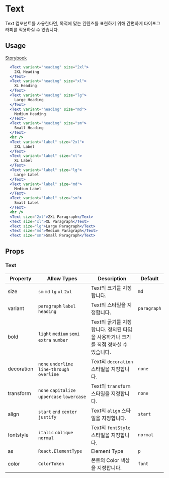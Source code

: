 # Text

Text 컴포넌트를 사용한다면, 목적에 맞는 컨텐츠를 표현하기 위해 간편하게 타이포그라피를 적용하실 수 있습니다.

## Usage

[Storybook](https://designsystemlab.github.io/design-system/?path=/docs/typography-text--basic)

```jsx
  <Text variant="heading" size="2xl">
    2XL Heading
  </Text>
  <Text variant="heading" size="xl">
    XL Heading
  </Text>
  <Text variant="heading" size="lg">
    Large Heading
  </Text>
  <Text variant="heading" size="md">
    Medium Heading
  </Text>
  <Text variant="heading" size="sm">
    Small Heading
  </Text>
  <hr />
  <Text variant="label" size="2xl">
    2XL Label
  </Text>
  <Text variant="label" size="xl">
    XL Label
  </Text>
  <Text variant="label" size="lg">
    Large Label
  </Text>
  <Text variant="label" size="md">
    Medium Label
  </Text>
  <Text variant="label" size="sm">
    Small Label
  </Text>
  <hr />
  <Text size="2xl">2XL Paragraph</Text>
  <Text size="xl">XL Paragraph</Text>
  <Text size="lg">Large Paragraph</Text>
  <Text size="md">Medium Paragraph</Text>
  <Text size="sm">Small Paragraph</Text>
```

## Props

### Text

| Property   | Allow Types                                  | Description                                                                        | Default     |
| ---------- | -------------------------------------------- | ---------------------------------------------------------------------------------- | ----------- |
| size       | `sm` `md` `lg` `xl` `2xl`                    | Text의 크기를 지정합니다.                                                          | `md`        |
| variant    | `paragraph` `label` `heading`                | Text의 스타일을 지정합니다.                                                        | `paragraph` |
| bold       | `light` `medium` `semi` `extra` `number`     | Text의 굵기를 지정합니다. 정의된 타입을 사용하거나 크기를 직접 정하실 수 있습니다. |             |
| decoration | `none` `underline` `line-through` `overline` | Text의 `decoration` 스타일을 지정합니다.                                           | `none`      |
| transform  | `none` `capitalize` `uppercase` `lowercase`  | Text의 `transform` 스타일을 지정합니다.                                            | `none`      |
| align      | `start` `end` `center` `justify`             | Text의 `align` 스타일을 지정합니다.                                                | `start`     |
| fontstyle  | `italic` `oblique` `normal`                  | Text의 `fontStyle` 스타일을 지정합니다.                                            | `normal`    |
| as         | `React.ElementType`                          | Element Type                                                                       | `p`         |
| color      | `ColorToken`                                 | 폰트의 Color 색상을 지정합니다.                                                    | `font`      |
